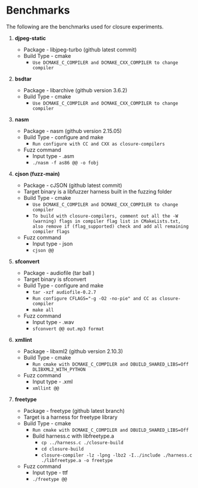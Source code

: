 # Benchmarks

The following are the benchmarks used for closure experiments.

1. **djpeg-static**
    - Package - libjpeg-turbo (github latest commit)
    - Build Type - cmake
        - `Use DCMAKE_C_COMPILER and DCMAKE_CXX_COMPILER to change compiler`

2. **bsdtar**
    - Package - libarchive (github version 3.6.2)
    - Build Type - cmake 
        - `Use DCMAKE_C_COMPILER and DCMAKE_CXX_COMPILER to change compiler`

3. **nasm**
    - Package - nasm (github version 2.15.05)
    - Build Type - configure and make 
        - `Run configure with CC and CXX as closure-compilers`
    - Fuzz command
        - Input type - .asm
        - `./nasm -f as86 @@ -o fobj`

4. **cjson (fuzz-main)**
    - Package - cJSON (github latest commit)
    - Target binary is a libfuzzer harness built in the fuzzing folder
    - Build Type - cmake
        - `Use DCMAKE_C_COMPILER and DCMAKE_CXX_COMPILER to change compiler`
        - `To build with closure-compilers, comment out all the -W (warning) flags in compiler flag list
        in CMakeLists.txt, also remove if (flag_supported) check and add all remaining compiler flags`
    - Fuzz command
        - Input type - json
        - `cjson @@`


5. **sfconvert**
    - Package - audiofile (tar ball )
    - Target binary is sfconvert
    - Build Type - configure and make
        - `tar -xzf audiofile-0.2.7`
        - `Run configure CFLAGS="-g -O2 -no-pie" and CC as closure-compiler`
        - `make all`
    - Fuzz command
        - Input type - .wav
        - `sfconvert @@ out.mp3 format`

6. **xmllint**
    - Package - libxml2 (github version 2.10.3)
    - Build Type - cmake
        - `Run cmake with DCMAKE_C_COMPILER and DBUILD_SHARED_LIBS=Off DLIBXML2_WITH_PYTHON`
    - Fuzz command 
        - Input type - .xml
        - `xmllint @@`

7. **freetype**
    - Package - freetype (github latest branch)
    - Target is a harness for freetype library
    - Build Type - cmake
        - `Run cmake with DCMAKE_C_COMPILER and DBUILD_SHARED_LIBS=Off`
        - Build harness.c with libfreetype.a
            - `cp ../harness.c ./closure-build`
            - `cd closure-build`
            - `closure-compiler -lz -lpng -lbz2 -I../include ./harness.c ./libfreetype.a -o freetype`
    - Fuzz command
        - Input type - ttf
        - `./freetype @@`
